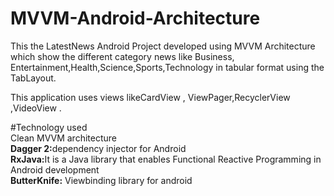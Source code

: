 # MVVM-Android-Architecture<br>
This the LatestNews Android Project developed using MVVM Architecture<br>
which show the different category news like Business, Entertainment,Health,Science,Sports,Technology in tabular format using the TabLayout.<br>  

This application uses views likeCardView , ViewPager,RecyclerView ,VideoView .<br/>

#Technology used<br/>
Clean MVVM architecture<br/>
<b>Dagger 2:</b>dependency injector for Android <br/> 
<b>RxJava:</b>It is a Java library that enables Functional Reactive Programming in Android development<br/> 
<b>ButterKnife:</b>  Viewbinding library for android<br/> 
